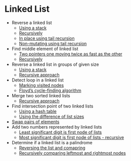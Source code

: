 # Linked List

* Reverse a linked list
  * [Using a stack](src/reverseStack.js)
  * [Recursively](src/reverseRecursive.js)
  * [In place using tail recursion](src/reverseTailRecInPlace.js)
  * [Non-mutating using tail recursion](src/reverseTailRec.js)
* Find middle element of linked list
  * [Two pointers one moving twice as fast as the other](src/findMiddle.js)
  * [Recursively](src/findMiddleRec.js)
* Reverse a linked list in groups of given size
  * [Using a stack](src/reverseGroup.js)
  * [Recursive approach](src/reverseGroupRec.js)
* Detect loop in a linked list
  * [Marking visited nodes](src/detectLoop.js)
  * [Floyd’s cycle-finding algorithm](src/detectLoopFloyd.js)
* Merge two sorted linked lists
  * [Recursive approach](src/merge.js)
* Find intersection point of two linked lists
  * [Using a hash table](src/intersectionHash.js)
  * [Using the difference of list sizes](src/intersection.js)
* [Swap pairs of elements](src/swapPairs.js)
* Add two numbers represented by linked lists
  * [Least significant digit is first node of lists](src/addNumbers.js)
  * [Most significant digit is first node of lists - recursive](src/addNumbersRec.js)
* Determine if a linked list is a palindrome
  * [Reversing the list and comapring](src/isPalindrome)
  * [Recursively comparing leftmost and rightmost nodes](src/isPalindromeRec.js)

